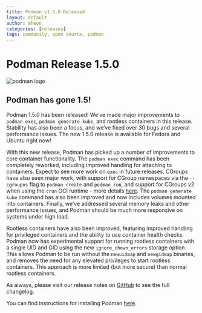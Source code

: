 ```yaml
---
title: Podman v1.5.0 Released
layout: default
author: mheon
categories: [releases]
tags: community, open source, podman
---
```


# Podman Release 1.5.0

![podman logo](https://podman.io/images/podman.svg)

## Podman has gone 1.5!

Podman 1.5.0 has been released! We’ve made major improvements to `podman exec`, `podman generate kube`, and rootless containers in this release. Stability has also been a focus, and we’ve fixed over 30 bugs and several performance issues. The new 1.5.0 release is available for Fedora and Ubuntu right now!

<!--readmore-->

With this new release, Podman has picked up a number of improvements to core container functionality. The `podman exec` command has been completely reworked, including improved handling for attaching to containers. Expect to see more work on `exec` in future releases. CGroups have also seen major work, with support for CGroup namespaces via the `--cgroupns` flag to `podman create` and `podman run`, and support for CGroups v2 when using the `crun` OCI runtime - more details [here](https://www.scrivano.org/2019/05/12/rootless-resources-management-with-podman-on-fedora-30/). The `podman generate kube` command has also been improved and now includes volumes mounted into containers. Finally, we’ve addressed several memory leaks and other performance issues, and Podman should be much more responsive on systems under high load.

Rootless containers have also been improved, featuring improved handling for privileged containers and the ability to use container health checks. Podman now has experimental support for running rootless containers with a single UID and GID using the new `ignore_chown_errors` storage option. This allows Podman to be run without the `newuidmap` and `newgidmap` binaries, and removes the need for any elevated privileges to start rootless containers. This approach is more limited (but more secure) than normal rootless containers.

As always, please visit our release notes on [GitHub](https://github.com/containers/podman/blob/master/RELEASE_NOTES.md) to see the full changelog.

You can find instructions for installing Podman [here](https://github.com/containers/podman/blob/master/install.md).
